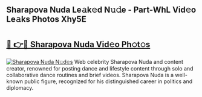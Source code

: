 ## Sharapova Nuda Le𝚊k𝚎d N𝚞𝚍e - Part-WhL Vid𝚎o Le𝚊ks Photos Xhy5E

# <h2><a href="http://fbfdi5.evod.top/?m=Sharapova+Nuda">🔗 👉🔴 Sharapova Nuda Vid𝚎o Ph𝚘t𝚘s</a></h2>

[![Sharapova Nuda N𝚞d𝚎s](https://i.imgur.com/8V9OHl7.gif)](http://fbfdi5.evod.top/?m=Sharapova+Nuda)
Web celebrity Sharapova Nuda and content creator, renowned for posting dance and lifestyle content through solo and collaborative dance routines and brief videos. Sharapova Nuda is a well-known public figure, recognized for his distinguished career in politics and diplomacy. 
